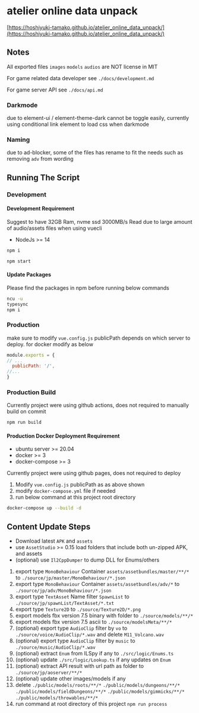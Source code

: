 # atelier online data unpack

[https://hoshiyuki-tamako.github.io/atelier_online_data_unpack/](https://hoshiyuki-tamako.github.io/atelier_online_data_unpack/)

## Notes

All exported files `images` `models` `audios` are NOT license in MIT

For game related data developer see `./docs/development.md`

For game server API see `./docs/api.md`

### Darkmode

due to element-ui / element-theme-dark cannot be toggle easily, currently using conditional link element to load css when darkmode

### Naming

due to ad-blocker, some of the files has rename to fit the needs such as removing `adv` from wording

## Running The Script

### Development

#### Development Requirement

Suggest to have 32GB Ram, nvme ssd 3000MB/s Read due to large amount of audio/assets files when using vuecli

- NodeJs >= 14

```bash
npm i
```

```bash
npm start
```

#### Update Packages

Please find the packages in npm before running below commands

```bash
ncu -u
typesync
npm i
```

### Production

make sure to modify `vue.config.js` publicPath depends on which server to deploy. for docker modify as below

```js
module.exports = {
// ...
  publicPath: '/',
//...
}
```

### Production Build

Currently project were using github actions, does not required to manually build on commit

```bash
npm run build
```

#### Production Docker Deployment Requirement

- ubuntu server >= 20.04
- docker >= 3
- docker-compose >= 3

Currently project were using github pages, does not required to deploy

1. Modify `vue.config.js` publicPath as as above shown
2. modify `docker-compose.yml` file if needed
3. run below command at this project root directory

```bash
docker-compose up --build -d
```

## Content Update Steps

- Download latest `APK` and `assets`
- use `AssetStudio` >= 0.15 load folders that include both un-zipped APK, and assets
- (optional) use `Il2CppDumper` to dump DLL for Enums/others

1. export type `MonoBehaviour` Container `assets/assetbundles/master/**/*` to `./source/jp/master/MonoBehaviour/*.json`
2. export type `MonoBehaviour` Container `assets/assetbundles/adv/*` to `./source/jp/adv/MonoBehaviour/*.json`
3. export type `TextAsset` Name filter `SpawnList` to `./source/jp/spawnList/TextAsset/*.txt`
4. export type `Texture2D` to `./source/Texture2D/*.png`
5. export models fbx version 7.5 binary with folder to `./source/models/**/*`
6. export models fbx version 7.5 ascii to `./source/modelsMeta/**/*`
7. (optional) export type `AudioClip` filter by `vo` to `./source/voice/AudioClip/*.wav` and delete `M11_Volcano.wav`
8. (optional) export type `AudioClip` filter by `music` to `./source/music/AudioClip/*.wav`
9. (optional) extract `Enum` from ILSpy if any to `./src/logic/Enums.ts`
10. (optional) update `./src/logic/Lookup.ts` if any updates on `Enum`
11. (optional) extract API result with url path as folder to `./source/jp/aoserver/**/*`
12. (optional) update other images/models if any
13. delete `./public/models/roots/**/*` `./public/models/dungeons/**/*` `./public/models/fieldDungeons/**/*` `./public/models/gimmicks/**/*` `./public/models/throwables/**/*`
14. run command at root directory of this project `npm run process`
